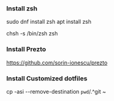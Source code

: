 ### Install zsh ###
sudo dnf install zsh
apt install zsh

chsh -s /bin/zsh
zsh

### Install Prezto ###
https://github.com/sorin-ionescu/prezto

### Install Customized dotfiles
cp -asi --remove-destination `pwd`/.^git ~
